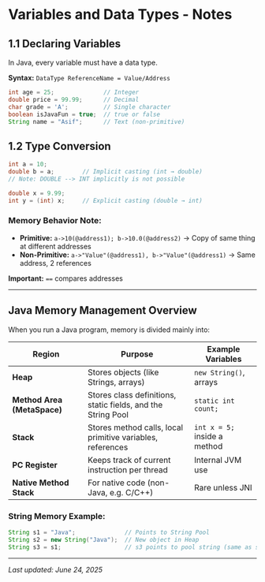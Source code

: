 # Variables and Data Types - Notes

## 1.1 Declaring Variables
In Java, every variable must have a data type.

**Syntax:** `DataType ReferenceName = Value/Address`

```java
int age = 25;              // Integer
double price = 99.99;      // Decimal
char grade = 'A';          // Single character
boolean isJavaFun = true;  // true or false
String name = "Asif";      // Text (non-primitive)
```

## 1.2 Type Conversion

```java
int a = 10;
double b = a;        // Implicit casting (int → double)  
// Note: DOUBLE --> INT implicitly is not possible

double x = 9.99;
int y = (int) x;     // Explicit casting (double → int)
```

### Memory Behavior Note:
- **Primitive:** `a->10(@address1); b->10.0(@address2)` → Copy of same thing at different addresses
- **Non-Primitive:** `a->"Value"(@address1), b->"Value"(@address1)` → Same address, 2 references

**Important:** `==` compares addresses

---

## Java Memory Management Overview

When you run a Java program, memory is divided mainly into:

| Region | Purpose | Example Variables |
|--------|---------|-------------------|
| **Heap** | Stores objects (like Strings, arrays) | `new String()`, arrays |
| **Method Area (MetaSpace)** | Stores class definitions, static fields, and the String Pool | `static int count;` |
| **Stack** | Stores method calls, local primitive variables, references | `int x = 5;` inside a method |
| **PC Register** | Keeps track of current instruction per thread | Internal JVM use |
| **Native Method Stack** | For native code (non-Java, e.g. C/C++) | Rare unless JNI |

### String Memory Example:
```java
String s1 = "Java";              // Points to String Pool
String s2 = new String("Java");  // New object in Heap
String s3 = s1;                  // s3 points to pool string (same as s1)
```

---

*Last updated: June 24, 2025*
